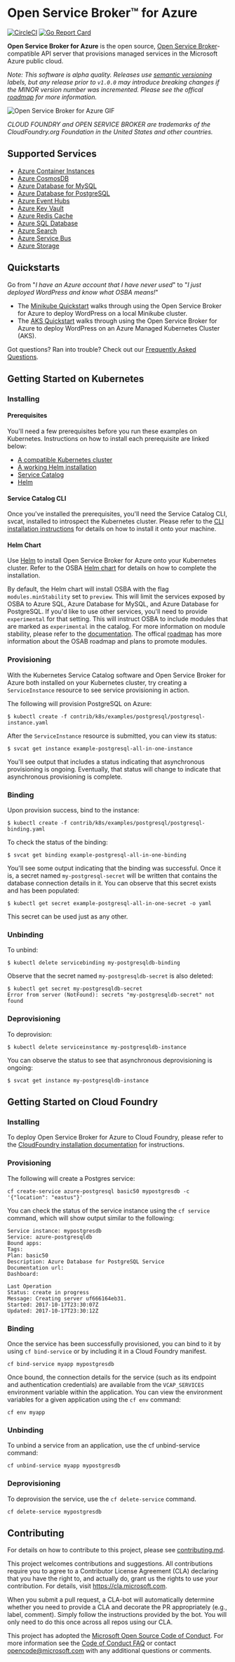 # Open Service Broker&trade; for Azure

[![CircleCI](https://circleci.com/gh/Azure/open-service-broker-azure.svg?style=svg&circle-token=aa5b73cd7dbb09923f96d9c250b85df671693260)](https://circleci.com/gh/Azure/open-service-broker-azure)
[![Go Report Card](https://goreportcard.com/badge/github.com/Azure/open-service-broker-azure)](https://goreportcard.com/report/github.com/Azure/open-service-broker-azure)

**Open Service Broker for Azure** is the open source,
[Open Service Broker](https://www.openservicebrokerapi.org/)-compatible API
server that provisions managed services in the Microsoft Azure public cloud.

_Note: This software is alpha quality. Releases use [semantic versioning](https://semver.org) labels, but any release prior to `v1.0.0` may introduce breaking changes if the MINOR version number was incremented. Please see the offical [roadmap](docs/roadmap.md) for more information._

![Open Service Broker for Azure GIF](docs/images/demovideo.gif)

*CLOUD FOUNDRY and OPEN SERVICE BROKER are trademarks of the CloudFoundry.org Foundation in the United States and other countries.*

## Supported Services

* [Azure Container Instances](docs/modules/aci.md)
* [Azure CosmosDB](docs/modules/cosmosdb.md)
* [Azure Database for MySQL](docs/modules/mysql.md)
* [Azure Database for PostgreSQL](docs/modules/postgresql.md)
* [Azure Event Hubs](docs/modules/eventhubs.md)
* [Azure Key Vault](docs/modules/keyvault.md)
* [Azure Redis Cache](docs/modules/rediscache.md)
* [Azure SQL Database](docs/modules/mssql.md)
* [Azure Search](docs/modules/search.md)
* [Azure Service Bus](docs/modules/servicebus.md)
* [Azure Storage](docs/modules/storage.md)

## Quickstarts

Go from "_I have an Azure account that I have never used_" to "_I just deployed WordPress and know what OSBA means!_"

* The [Minikube Quickstart](docs/quickstart-minikube.md) walks through using the
  Open Service Broker for Azure to deploy WordPress on a local Minikube cluster.
* The [AKS Quickstart](docs/quickstart-aks.md) walks through using the
  Open Service Broker for Azure to deploy WordPress on an Azure Managed Kubernetes Cluster (AKS).

Got questions? Ran into trouble? Check out our [Frequently Asked Questions](docs/faq.md).

## Getting Started on Kubernetes

### Installing

#### Prerequisites

You'll need a few prerequisites before you run these examples on Kubernetes.
Instructions on how to install each prerequisite are linked below:

- [A compatible Kubernetes cluster](https://github.com/Azure/helm-charts/blob/master/docs/prerequisities/README.md#step-1-create-a-compatible-kubernetes-cluster)
- [A working Helm installation](https://github.com/Azure/helm-charts/blob/master/docs/prerequisities/README.md#step-2-initialize-helm-on-the-cluster)
- [Service Catalog](https://github.com/Azure/helm-charts/blob/master/docs/prerequisities/README.md#step-3-install-service-catalog)
- [Helm](https://github.com/kubernetes/helm)

#### Service Catalog CLI

Once you've installed the prerequisites, you'll need the Service Catalog CLI, svcat,
installed to introspect the Kubernetes cluster. Please refer to the
[CLI installation instructions](https://github.com/kubernetes-incubator/service-catalog/blob/master/docs/install.md#installing-the-service-catalog-cli)
for details on how to install it onto your machine.

#### Helm Chart

Use [Helm](https://helm.sh) to install Open Service Broker for Azure onto your Kubernetes
cluster. Refer to the OSBA [Helm chart](https://github.com/Azure/open-service-broker-azure/tree/master/contrib/k8s/charts/open-service-broker-azure)
for details on how to complete the installation.

By default, the Helm chart will install OSBA with the flag `modules.minStability` set to `preview`. This will limit the services exposed by OSBA to Azure SQL, Azure Database for MySQL, and Azure Database for PostgreSQL. If you'd like to use other services, you'll need to provide `experimental` for that setting. This will instruct OSBA to include modules that are marked as `experimental` in the catalog. For more information on module stability, please refer to the [documentation](docs/stability.md). The offical [roadmap](docs/roadmap.md) has more information about the OSAB roadmap and plans to promote modules.

### Provisioning

With the Kubernetes Service Catalog software and Open Service Broker for Azure both
installed on your Kubernetes cluster, try creating a `ServiceInstance` resource
to see service provisioning in action.

The following will provision PostgreSQL on Azure:

```console
$ kubectl create -f contrib/k8s/examples/postgresql/postgresql-instance.yaml
```

After the `ServiceInstance` resource is submitted, you can view its status:

```console
$ svcat get instance example-postgresql-all-in-one-instance
```

You'll see output that includes a status indicating that asynchronous
provisioning is ongoing. Eventually, that status will change to indicate
that asynchronous provisioning is complete.

### Binding

Upon provision success, bind to the instance:

```console
$ kubectl create -f contrib/k8s/examples/postgresql/postgresql-binding.yaml
```

To check the status of the binding:

```console
$ svcat get binding example-postgresql-all-in-one-binding
```

You'll see some output indicating that the binding was successful. Once it is,
a secret named `my-postgresql-secret` will be written that contains the database
connection details in it. You can observe that this secret exists and has been
populated:

```console
$ kubectl get secret example-postgresql-all-in-one-secret -o yaml
```

This secret can be used just as any other.

### Unbinding

To unbind:

```console
$ kubectl delete servicebinding my-postgresqldb-binding
```

Observe that the secret named `my-postgresqldb-secret` is also deleted:

```console
$ kubectl get secret my-postgresqldb-secret
Error from server (NotFound): secrets "my-postgresqldb-secret" not found
```

### Deprovisioning

To deprovision:

```console
$ kubectl delete serviceinstance my-postgresqldb-instance
```

You can observe the status to see that asynchronous deprovisioning is ongoing:

```console
$ svcat get instance my-postgresqldb-instance
```

## Getting Started on Cloud Foundry

### Installing

To deploy Open Service Broker for Azure to Cloud Foundry, please refer to the
[CloudFoundry installation documentation](contrib/cf/README.md) for instructions.

### Provisioning

The following will create a Postgres service:

```console
cf create-service azure-postgresql basic50 mypostgresdb -c '{"location": "eastus"}'
```

You can check the status of the service instance using the `cf service` command,
which will show output similar to the following:

```console
Service instance: mypostgresdb
Service: azure-postgresqldb
Bound apps:
Tags:
Plan: basic50
Description: Azure Database for PostgreSQL Service
Documentation url:
Dashboard:

Last Operation
Status: create in progress
Message: Creating server uf666164eb31.
Started: 2017-10-17T23:30:07Z
Updated: 2017-10-17T23:30:12Z
```

### Binding

Once the service has been successfully provisioned, you can bind to it by using
`cf bind-service` or by including it in a Cloud Foundry manifest.

```console
cf bind-service myapp mypostgresdb
```

Once bound, the connection details for the service (such as its endpoint and
authentication credentials) are available from the `VCAP_SERVICES` environment
variable within the application. You can view the environment variables for a
given application using the `cf env` command:

```console
cf env myapp
```

### Unbinding

To unbind a service from an application, use the cf unbind-service command:

```console
cf unbind-service myapp mypostgresdb
```

### Deprovisioning

To deprovision the service, use the `cf delete-service` command.

```console
cf delete-service mypostgresdb
```

## Contributing

For details on how to contribute to this project, please see
[contributing.md](./docs/contributing.md).

This project welcomes contributions and suggestions. All contributions require you to agree to a
Contributor License Agreement (CLA) declaring that you have the right to, and actually do, grant us
the rights to use your contribution. For details, visit https://cla.microsoft.com.

When you submit a pull request, a CLA-bot will automatically determine whether you need to provide
a CLA and decorate the PR appropriately (e.g., label, comment). Simply follow the instructions
provided by the bot. You will only need to do this once across all repos using our CLA.

This project has adopted the [Microsoft Open Source Code of Conduct](https://opensource.microsoft.com/codeofconduct/).
For more information see the [Code of Conduct FAQ](https://opensource.microsoft.com/codeofconduct/faq/) or
contact [opencode@microsoft.com](mailto:opencode@microsoft.com) with any additional questions or comments.
